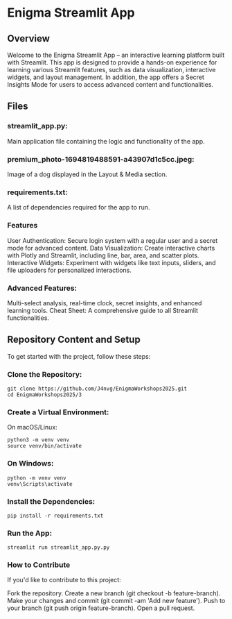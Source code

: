 # Enigma Streamlit App

## Overview

Welcome to the Enigma Streamlit App – an interactive learning platform built with Streamlit. This app is designed to provide a hands-on experience for learning various Streamlit features, such as data visualization, interactive widgets, and layout management. In addition, the app offers a Secret Insights Mode for users to access advanced content and functionalities.

## Files
### streamlit_app.py: 
Main application file containing the logic and functionality of the app.
### premium_photo-1694819488591-a43907d1c5cc.jpeg:
Image of a dog displayed in the Layout & Media section.
### requirements.txt: 
A list of dependencies required for the app to run.

### Features
User Authentication: Secure login system with a regular user and a secret mode for advanced content.
Data Visualization: Create interactive charts with Plotly and Streamlit, including line, bar, area, and scatter plots.
Interactive Widgets: Experiment with widgets like text inputs, sliders, and file uploaders for personalized interactions.
### Advanced Features: 
Multi-select analysis, real-time clock, secret insights, and enhanced learning tools.
Cheat Sheet: A comprehensive guide to all Streamlit functionalities.

## Repository Content and Setup
To get started with the project, follow these steps:

### Clone the Repository:
```
git clone https://github.com/J4nvg/EnigmaWorkshops2025.git
cd EnigmaWorkshops2025/3
```

### Create a Virtual Environment:
On macOS/Linux:
```
python3 -m venv venv
source venv/bin/activate
```

### On Windows:
```
python -m venv venv
venv\Scripts\activate
```

### Install the Dependencies:
```
pip install -r requirements.txt
```

### Run the App:
```
streamlit run streamlit_app.py.py
```

### How to Contribute
If you'd like to contribute to this project:

Fork the repository.
Create a new branch (git checkout -b feature-branch).
Make your changes and commit (git commit -am 'Add new feature').
Push to your branch (git push origin feature-branch).
Open a pull request.